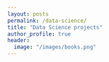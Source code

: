 ```yaml
---
layout: posts
permalink: /data-science/
title: "Data Science projects"
author_profile: true
header:
  image: "/images/books.png"
---
```



